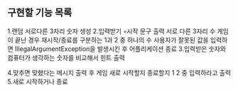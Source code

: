 ## 구현할 기능 목록
1.랜덤 서로다른 3자리 숫자 생성
2.입력받기
◦시작 문구 출력 서로 다른 3자리 수 게임이 끝난 경우 재시작/종료를 구분하는 1과 2 중 하나의 수 사용자가 잘못된 값을 입력하면 IllegalArgumentException을 발생시킨 후 어플리케이션 종료
3.입력받은 숫자와 컴퓨터가 생각하는 숫자를 비교해서 힌트 출력

4.맞추면 맞혔다는 메시지 출력 후 게임 새로 시작할지 종료할지 1 2 중 입력하라고 출력
5.새로 시작하거나 종료
